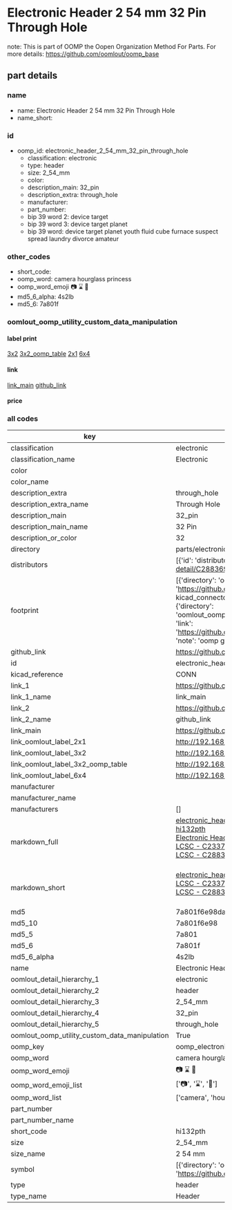 # Electronic Header 2 54 mm 32 Pin Through Hole  

note: This is part of OOMP the Oopen Organization Method For Parts. For more details: https://github.com/oomlout/oomp_base

##  part details





### name
* name: Electronic Header 2 54 mm 32 Pin Through Hole
* name_short: 
### id
* oomp_id: electronic_header_2_54_mm_32_pin_through_hole
  * classification: electronic
  * type: header
  * size: 2_54_mm
  * color: 
  * description_main: 32_pin
  * description_extra: through_hole
  * manufacturer: 
  * part_number: 
  * bip 39 word 2: device target
  * bip 39 word 3: device target planet
  * bip 39 word: device target planet youth fluid cube furnace suspect spread laundry divorce amateur

### other_codes
* short_code: 
* oomp_word: camera hourglass princess
* oomp_word_emoji :camera: :hourglass: :princess:
* md5_6_alpha: 4s2lb
* md5_6: 7a801f






### oomlout_oomp_utility_custom_data_manipulation
#### label print
[3x2](http://192.168.1.245:1112/?label=oomp%204s2lb)
[3x2_oomp_table](http://192.168.1.107:1112/?label=oomp%204s2lb)
[2x1](http://192.168.1.242:1112/?label=oomp%204s2lb)
[6x4](http://192.168.1.55:1112/?label=oomp%204s2lb)    

#### link

[link_main](https://github.com/oomlout/oomlout_oomp_current_version_messy/tree/main/parts/electronic_header_2_54_mm_32_pin_through_hole) [github_link](https://github.com/oomlout/oomlout_oomp_part_src/tree/main/parts/electronic_header_2_54_mm_32_pin_through_hole)                             

#### price







### all codes 
| key | value |  
| --- | --- |  
| classification | electronic |  
| classification_name | Electronic |  
| color |  |  
| color_name |  |  
| description_extra | through_hole |  
| description_extra_name | Through Hole |  
| description_main | 32_pin |  
| description_main_name | 32 Pin |  
| description_or_color | 32 |  
| directory | parts/electronic_header_2_54_mm_32_pin_through_hole |  
| distributors | [{'id': 'distributor_lcsc', 'link': 'https://lcsc.com/product-detail/C2337.html', 'name': 'LCSC', 'part_number': 'C2337'}, {'id': 'distributor_lcsc', 'link': 'https://lcsc.com/product-detail/C2883695.html', 'name': 'LCSC', 'part_number': 'C2883695'}] |  
| footprint | [{'directory': 'oomlout_oomp_footprint_bot/footprints/kicad_connector_pinheader_2_54mm_pinheader_1x32_p2_54mm_vertical//working/working.kicad_mod', 'index': 0, 'link': 'https://github.com/oomlout/oomlout_oomp_footprint_bot/tree/main/foootprntss/kicad_connector_pinheader_2_54mm_pinheader_1x32_p2_54mm_vertical', 'note': 'source footprint kicad_connector_pinheader_2_54mm_pinheader_1x32_p2_54mm_vertical', 'oomp_key': 'oomp_kicad_connector_pinheader_2_54mm_pinheader_1x32_p2_54mm_vertical'}, {'directory': 'oomlout_oomp_footprint_bot/footprints/oomlout_oomlout_oomp_part_footprints_hi132pth_electronic_header_2_54_mm_32_pin_through_hole//working/working.kicad_mod', 'index': 1, 'link': 'https://github.com/oomlout/oomlout_oomp_footprint_bot/tree/main/foootprntss/oomlout_oomlout_oomp_part_footprints_hi132pth_electronic_header_2_54_mm_32_pin_through_hole', 'note': 'oomp generated footprint', 'oomp_key': 'oomp_oomlout_oomlout_oomp_part_footprints_hi132pth_electronic_header_2_54_mm_32_pin_through_hole'}] |  
| github_link | https://github.com/oomlout/oomlout_oomp_part_src/tree/main/parts/electronic_header_2_54_mm_32_pin_through_hole |  
| id | electronic_header_2_54_mm_32_pin_through_hole |  
| kicad_reference | CONN |  
| link_1 | https://github.com/oomlout/oomlout_oomp_current_version_messy/tree/main/parts/electronic_header_2_54_mm_32_pin_through_hole |  
| link_1_name | link_main |  
| link_2 | https://github.com/oomlout/oomlout_oomp_part_src/tree/main/parts/electronic_header_2_54_mm_32_pin_through_hole |  
| link_2_name | github_link |  
| link_main | https://github.com/oomlout/oomlout_oomp_current_version_messy/tree/main/parts/electronic_header_2_54_mm_32_pin_through_hole |  
| link_oomlout_label_2x1 | http://192.168.1.242:1112/?label=oomp%204s2lb |  
| link_oomlout_label_3x2 | http://192.168.1.245:1112/?label=oomp%204s2lb |  
| link_oomlout_label_3x2_oomp_table | http://192.168.1.107:1112/?label=oomp%204s2lb |  
| link_oomlout_label_6x4 | http://192.168.1.55:1112/?label=oomp%204s2lb |  
| manufacturer |  |  
| manufacturer_name |  |  
| manufacturers | [] |  
| markdown_full | [electronic_header_2_54_mm_32_pin_through_hole](https://github.com/oomlout/oomlout_oomp_current_version_messy/tree/main/parts/electronic_header_2_54_mm_32_pin_through_hole)<br>[hi132pth](https://github.com/oomlout/oomlout_oomp_current_version_messy/tree/main/parts/electronic_header_2_54_mm_32_pin_through_hole)<br>[Electronic Header 2 54 Mm 32 Pin Through Hole](https://github.com/oomlout/oomlout_oomp_current_version_messy/tree/main/parts/electronic_header_2_54_mm_32_pin_through_hole)<br>[LCSC - C2337<br>](https://lcsc.com/product-detail/C2337.html)[LCSC - C2883695<br>](https://lcsc.com/product-detail/C2883695.html)<br> |  
| markdown_short | [electronic_header_2_54_mm_32_pin_through_hole](https://github.com/oomlout/oomlout_oomp_current_version_messy/tree/main/parts/electronic_header_2_54_mm_32_pin_through_hole)<br>[LCSC - C2337<br>](https://lcsc.com/product-detail/C2337.html)[LCSC - C2883695<br>](https://lcsc.com/product-detail/C2883695.html)<br> |  
| md5 | 7a801f6e98dacbc8d5acdff74bf779e5 |  
| md5_10 | 7a801f6e98 |  
| md5_5 | 7a801 |  
| md5_6 | 7a801f |  
| md5_6_alpha | 4s2lb |  
| name | Electronic Header 2 54 mm 32 Pin Through Hole |  
| oomlout_detail_hierarchy_1 | electronic |  
| oomlout_detail_hierarchy_2 | header |  
| oomlout_detail_hierarchy_3 | 2_54_mm |  
| oomlout_detail_hierarchy_4 | 32_pin |  
| oomlout_detail_hierarchy_5 | through_hole |  
| oomlout_oomp_utility_custom_data_manipulation | True |  
| oomp_key | oomp_electronic_header_2_54_mm_32_pin_through_hole |  
| oomp_word | camera hourglass princess |  
| oomp_word_emoji | :camera: :hourglass: :princess: |  
| oomp_word_emoji_list | [':camera:', ':hourglass:', ':princess:'] |  
| oomp_word_list | ['camera', 'hourglass', 'princess'] |  
| part_number |  |  
| part_number_name |  |  
| short_code | hi132pth |  
| size | 2_54_mm |  
| size_name | 2 54 mm |  
| symbol | [{'directory': 'oomlout_oomp_symbol_bot/symbols/kicad_connector_conn_01x32_pin//working/working.kicad_sym', 'index': 0, 'link': 'https://github.com/oomlout/oomlout_oomp_symbol_bot/tree/main/symbols/kicad_connector_conn_01x32_pin', 'oomp_key': 'oomp_kicad_connector_conn_01x32_pin'}] |  
| type | header |  
| type_name | Header |  
